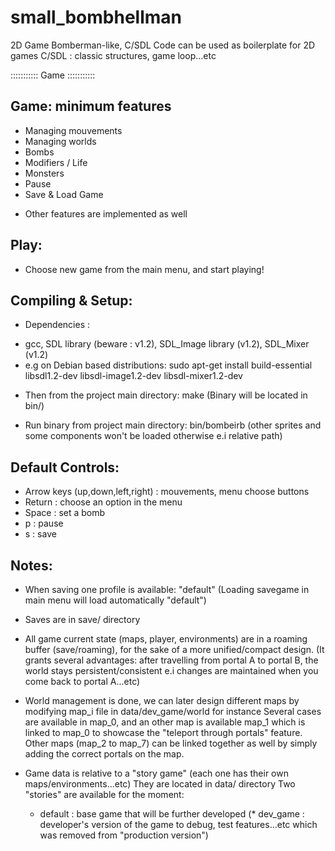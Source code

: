 # small_bombhellman
2D Game Bomberman-like, C/SDL
Code can be used as boilerplate for 2D games C/SDL : classic structures, game loop...etc



::::::::::: Game :::::::::::

Game: minimum features
-------------------
- Managing mouvements
- Managing worlds
- Bombs
- Modifiers / Life
- Monsters
- Pause
- Save & Load Game
+ Other features are implemented as well

Play:
----
- Choose new game from the main menu, and start playing!

Compiling & Setup:
-----------------
- Dependencies : 
* gcc, SDL library (beware : v1.2), SDL_Image library (v1.2), SDL_Mixer (v1.2)
* e.g on Debian based distributions:
  sudo apt-get install build-essential libsdl1.2-dev libsdl-image1.2-dev libsdl-mixer1.2-dev

- Then from the project main directory: make
  (Binary will be located in bin/)

- Run binary from project main directory: bin/bombeirb
(other sprites and some components won't be loaded otherwise e.i relative path)

Default Controls:
----------------
- Arrow keys (up,down,left,right) : mouvements, menu choose buttons
- Return : choose an option in the menu
- Space : set a bomb
- p : pause
- s : save

Notes:
-----
- When saving one profile is available: "default"
  (Loading savegame in main menu will load automatically "default")
- Saves are in save/ directory

- All game current state (maps, player, environments) are in a roaming buffer (save/roaming), for the sake of a more unified/compact design.
(It grants several advantages: after travelling from portal A to portal B, the world stays persistent/consistent e.i changes are maintained when you come back to portal A...etc)

- World management is done, we can later design different maps by modifying map_i file in data/dev_game/world for instance
  Several cases are available in map_0, and an other map is available map_1 which is linked to map_0 to showcase the "teleport through portals" feature.
  Other maps (map_2 to map_7) can be linked together as well by simply adding the correct portals on the map.

- Game data is relative to a "story game" (each one has their own maps/environments...etc)
  They are located in data/ directory
  Two "stories" are available for the moment:
  * default : base game that will be further developed
  (* dev_game : developer's version of the game to debug, test features...etc which was removed from "production version")

